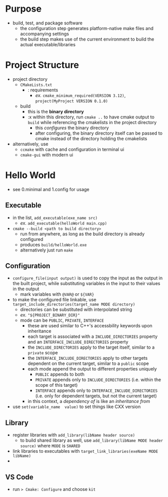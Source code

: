 
# Purpose
- build, test, and package software
  - the configuration step generates platform-native make files and accompanying settings
  - the build step makes use of the current environment to build the actual executable/libraries

# Project Structure
- project directory
  - `CMakeLists.txt`
    - : requirements
      - *ex.* `cmake_minimum_required(VERSION 3.12)`, `project(MyProject VERSION 0.1.0)`
  - build
    - this is the **binary directory**
    - :x  within this directory, run `cmake ..` to have cmake output to `build` while referencing the cmakelists in the project directory
      - this *configures* the binary directory
      - after configuring, the binary directory itself can be passed to cmake instead of the directory holding the cmakelists
- alternatively, use
  - `ccmake` with cache and configuration in terminal ui
  - `cmake-gui` with modern ui

# Hello World
- see 0.minimal and 1.config for usage

## Executable
- in the list, `add_executable(exe_name src)`
  - *ex.* `add_executable(helloWorld main.cpp)`
- `cmake --build <path to build directory>`
  - run from anywhere, as long as the build directory is already configured
  - produces `build/helloWorld.exe`
  - alternatively just run `make`

## Configuration
- `configure_file(input output)` is used to copy the input as the output in the built project, while substituting variables in the input to their values in the output
  - mark variables with ``@VAR@`` or ``${VAR}``
- to make the configured file linkable, use `target_include_directories(target_name MODE directory)`
  - directories can be substituted with interpolated string
  - *ex.* `"${PROJECT_BINARY_DIR}"`
  - mode can be `PUBLIC`, `PRIVATE`, `INTERFACE`
    - these are used similar to C++'s accessbility keywords upon inheritance
    - each target is associated with a `INCLUDE_DIRECTORIES` property and an `INTERFACE_INCLUDE_DIRECTORIES` property
    - the `INCLUDE_DIRECTORIES` apply to the target itself, similar to a `private` scope
    - the `INTERFACE_INCLUDE_DIRECTORIES` apply to other targets dependent on the current target, similar to a `public` scope
    - each mode append the output to different properties uniquely
      - `PUBLIC` appends to both
      - `PRIVATE` appends only to `INCLUDE_DIRECTORIES` (i.e. within the scope of this target)
      - `INTERFACE` appends only to `INTERFACE_INCLUDE_DIRECTORIES` (i.e. only for dependent targets, but not the current target)
    - in this context, a *dependency of* is like an *inheritance from*
- use `set(variable_name  value)` to set things like CXX version

## Library
- register libraries with `add_library(libName header source)`
  - to build shared library as well, use `add_library(libName MODE header source)` where `MODE` is `SHARED`
- link libraries to executables with `target_link_libraries(exeName MODE libName)`
- 

## VS Code
- run `> Cmake: Configure` and choose `kit`

